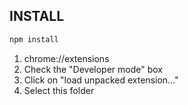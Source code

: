 ## INSTALL

```bash
npm install
```

 1. chrome://extensions
 2. Check the "Developer mode" box
 3. Click on "load unpacked extension..."
 4. Select this folder
